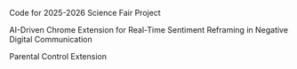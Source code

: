 Code for 2025-2026 Science Fair Project

AI-Driven Chrome Extension for Real-Time Sentiment Reframing in Negative Digital Communication

Parental Control Extension